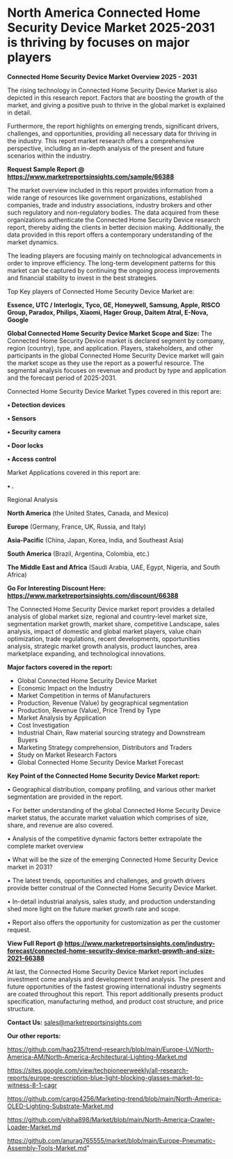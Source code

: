 # North America Connected Home Security Device Market 2025-2031 is thriving by focuses on major players

<Strong> Connected Home Security Device Market Overview 2025 - 2031</strong>

The rising technology in Connected Home Security Device Market is also depicted in this research report. Factors that are boosting the growth of the market, and giving a positive push to thrive in the global market is explained in detail.

Furthermore, the report highlights on emerging trends, significant drivers, challenges, and opportunities, providing all necessary data for thriving in the industry. This report market research offers a comprehensive perspective, including an in-depth analysis of the present and future scenarios within the industry.

<strong>Request Sample Report @ <a href=https://www.marketreportsinsights.com/sample/66388>https://www.marketreportsinsights.com/sample/66388</a></strong>

The market overview included in this report provides information from a wide range of resources like government organizations, established companies, trade and industry associations, industry brokers and other such regulatory and non-regulatory bodies. The data acquired from these organizations authenticate the Connected Home Security Device research report, thereby aiding the clients in better decision making. Additionally, the data provided in this report offers a contemporary understanding of the market dynamics.

The leading players are focusing mainly on technological advancements in order to improve efficiency. The long-term development patterns for this market can be captured by continuing the ongoing process improvements and financial stability to invest in the best strategies.

Top Key players of Connected Home Security Device Market are:

<strong>Essence, UTC / Interlogix, Tyco, GE, Honeywell, Samsung, Apple, RISCO Group, Paradox, Philips, Xiaomi, Hager Group, Daitem Atral, E-Nova, Google</strong>

<strong><b>Global Connected Home Security Device Market Scope and Size:</b></strong>
The Connected Home Security Device market is declared segment by company, region (country), type, and application. Players, stakeholders, and other participants in the global Connected Home Security Device market will gain the market scope as they use the report as a powerful resource. The segmental analysis focuses on revenue and product by type and application and the forecast period of 2025-2031.

Connected Home Security Device Market Types covered in this report are:

<strong>• Detection devices

• Sensors

• Security camera

• Door locks

• Access control</strong>

Market Applications covered in this report are:

<strong>• .</strong> 

Regional Analysis

<strong>North America</strong> (the United States, Canada, and Mexico)

<strong>Europe</strong> (Germany, France, UK, Russia, and Italy)

<strong>Asia-Pacific</strong> (China, Japan, Korea, India, and Southeast Asia)

<strong>South America</strong> (Brazil, Argentina, Colombia, etc.)

<strong>The Middle East and Africa</strong> (Saudi Arabia, UAE, Egypt, Nigeria, and South Africa)

<strong>Go For Interesting Discount Here: <a href=https://www.marketreportsinsights.com/discount/66388>https://www.marketreportsinsights.com/discount/66388</a></strong>

The Connected Home Security Device market report provides a detailed analysis of global market size, regional and country-level market size, segmentation market growth, market share, competitive Landscape, sales analysis, impact of domestic and global market players, value chain optimization, trade regulations, recent developments, opportunities analysis, strategic market growth analysis, product launches, area marketplace expanding, and technological innovations.

<strong><b>Major factors covered in the report:</b></strong>
<ul>
  <li>Global Connected Home Security Device Market </li>
  <li>Economic Impact on the Industry</li>
  <li>Market Competition in terms of Manufacturers</li>
  <li>Production, Revenue (Value) by geographical segmentation</li>
  <li>Production, Revenue (Value), Price Trend by Type</li>
  <li>Market Analysis by Application</li>
  <li>Cost Investigation</li>
  <li>Industrial Chain, Raw material sourcing strategy and Downstream Buyers</li>
  <li>Marketing Strategy comprehension, Distributors and Traders</li>
  <li>Study on Market Research Factors</li>
  <li>Global Connected Home Security Device Market Forecast</li>
</ul>

<strong><b>Key Point of the Connected Home Security Device Market report:</b></strong>

• Geographical distribution, company profiling, and various other market segmentation are provided in the report.

• For better understanding of the global Connected Home Security Device market status, the accurate market valuation which comprises of size, share, and revenue are also covered.

• Analysis of the competitive dynamic factors better extrapolate the complete market overview

• What will be the size of the emerging Connected Home Security Device market in 2031?

• The latest trends, opportunities and challenges, and growth drivers provide better construal of the Connected Home Security Device Market.

• In-detail industrial analysis, sales study, and production understanding shed more light on the future market growth rate and scope.

• Report also offers the opportunity for customization as per the customer request.

<strong><b>View Full Report @ <a href=https://www.marketreportsinsights.com/industry-forecast/connected-home-security-device-market-growth-and-size-2021-66388>https://www.marketreportsinsights.com/industry-forecast/connected-home-security-device-market-growth-and-size-2021-66388</a></b></strong>


At last, the Connected Home Security Device Market report includes investment come analysis and development trend analysis. The present and future opportunities of the fastest growing international industry segments are coated throughout this report. This report additionally presents product specification, manufacturing method, and product cost structure, and price structure.

<strong>Contact Us:</strong>
sales@marketreportsinsights.com

<strong>Our other reports:</strong>

<a href=https://github.com/haq235/trend-research/blob/main/Europe-LV/North-America-AM/North-America-Architectural-Lighting-Market.md>https://github.com/haq235/trend-research/blob/main/Europe-LV/North-America-AM/North-America-Architectural-Lighting-Market.md</a>

<a href=https://sites.google.com/view/techpioneerweekly/all-research-reports/europe-prescription-blue-light-blocking-glasses-market-to-witness-8-1-cagr>https://sites.google.com/view/techpioneerweekly/all-research-reports/europe-prescription-blue-light-blocking-glasses-market-to-witness-8-1-cagr</a>

<a href=https://github.com/cargo4256/Marketing-trend/blob/main/North-America-OLED-Lighting-Substrate-Market.md>https://github.com/cargo4256/Marketing-trend/blob/main/North-America-OLED-Lighting-Substrate-Market.md</a>

<a href=https://github.com/vibha898/Market/blob/main/North-America-Crawler-Loader-Market.md>https://github.com/vibha898/Market/blob/main/North-America-Crawler-Loader-Market.md</a>

<a href=https://github.com/anurag765555/market/blob/main/Europe-Pneumatic-Assembly-Tools-Market.md>https://github.com/anurag765555/market/blob/main/Europe-Pneumatic-Assembly-Tools-Market.md</a>"
